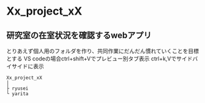 # Xx_project_xX
## 研究室の在室状況を確認するwebアプリ

とりあえず個人用のフォルダを作り、共同作業にだんだん慣れていくことを目標とする
VS codeの場合ctrl+shift+Vでプレビュー別タブ表示
ctrl+k,Vでサイドバイサイドに表示


```
Xx_project_xX
│
├ ryusei
└ yarita
```
